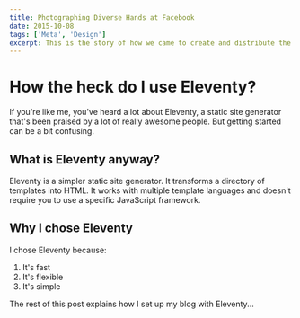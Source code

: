 ```yaml
---
title: Photographing Diverse Hands at Facebook
date: 2015-10-08
tags: ['Meta', 'Design']
excerpt: This is the story of how we came to create and distribute the Diverse Device Hands we recently launched as part of the...
---
```


# How the heck do I use Eleventy?

If you're like me, you've heard a lot about Eleventy, a static site generator that's been praised by a lot of really awesome people. But getting started can be a bit confusing.

## What is Eleventy anyway?

Eleventy is a simpler static site generator. It transforms a directory of templates into HTML. It works with multiple template languages and doesn't require you to use a specific JavaScript framework.

## Why I chose Eleventy

I chose Eleventy because:

1. It's fast
2. It's flexible
3. It's simple

The rest of this post explains how I set up my blog with Eleventy...